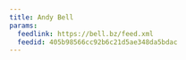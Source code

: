 ```yaml
---
title: Andy Bell
params:
  feedlink: https://bell.bz/feed.xml
  feedid: 405b98566cc92b6c21d5ae348da5bdac
---
```

